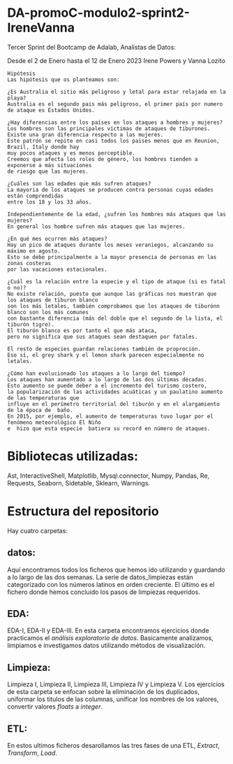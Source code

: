 # DA-promoC-modulo2-sprint2-IreneVanna

Tercer Sprint del Bootcamp de Adalab, Analistas de Datos:

Desde el 2 de Enero hasta el 12 de Enero 2023
Irene Powers y Vanna Lozito

    Hipótesis 
    Las hipótesis que os planteamos son:
    
    ¿Es Australia el sitio más peligroso y letal para estar relajada en la playa?
    Australia es el segundo pais más peligroso, el primer país por numero de ataque es Estados Unidos.
    
    ¿Hay diferencias entre los países en los ataques a hombres y mujeres?
    Los hombres son las principales víctimas de ataques de tiburones. 
    Existe una gran diferencia respecto a las mujeres.
    Este patrón se repite en casi todos los paises menos que en Reunion, Brazil, Italy donde hay 
    muy pocos ataques y es menos perceptible.
    Creemos que afecta los roles de género, los hombres tienden a exponerse a más situaciones 
    de riesgo que las mujeres.    
    
    ¿Cuáles son las edades que más sufren ataques?
    La mayoria de los ataques se producen contra personas cuyas edades están comprendidas 
    entre los 18 y los 33 años.

    Independientemente de la edad, ¿sufren los hombres más ataques que las mujeres?
    En general los hombre sufren más ataques que las mujeres.

    ¿En qué mes ocurren más ataques?
    Hay un pico de ataques durante los meses veraniegos, alcanzando su máximo en agosto. 
    Esto se debe principalmente a la mayor presencia de personas en las zonas costeras 
    por las vacaciones estacionales.
    
    ¿Cuál es la relación entre la especie y el tipo de ataque (si es fatal o no)?
    No existe relación, puesto que aunque las gráficas nos muestran que los ataques de tiburon blanco 
    son los más letales, también comprobamos que los ataques de tiburónn blanco son los más comunes 
    con bastante diferencia (más del doble que el segundo de la lista, el tiburón tigre).
    El tiburón blanco es por tanto el que más ataca, 
    pero no significa que sus ataques sean destaquen por fatales.  
   
    El resto de especies guardan relaciones también de proproción. 
    Eso sí, el grey shark y el lemon shark parecen especialmente no letales.

    ¿Cómo han evolucionado los ataques a lo largo del tiempo?
    Los ataques han aumentado a lo largo de las dos últimas décadas. 
    Esto aumento se puede deber a el incremento del turismo costero, 
    la popularización de las actividades acuáticas y un paulatino aumento de las temperaturas que 
    influye en el perímetro territorial del tiburón y en el alargamiento de la época de  baño. 
    En 2015, por ejemplo, el aumento de temperaturas tuvo lugar por el fenómeno meteorológico El Niño 
    e  hizo que esta especie  batiera su record en número de ataques.


# Bibliotecas utilizadas:

Ast, InteractiveShell, Matplotlib, Mysql.connector, Numpy, Pandas, Re, Requests, Seaborn, Sidetable, Sklearn, Warnings.

# Estructura del repositorio

Hay cuatro carpetas:

## datos:
Aquí encontramos todos los ficheros que hemos ido utilizando y guardando a lo largo de las dos semanas.
La serie de datos_limpiezas están categorizado con los números latinos en orden creciente. 
El último es el fichero donde hemos concluido los pasos de limpiezas requeridos.

## EDA:
EDA-I, EDA-II y EDA-III.
En esta carpeta encontramos ejercicios donde practicamos el *análisis exploratorio de datos*. 
Basicamente analizamos, limpiamos e investigamos datos utilizando métodos de visualización.

## Limpieza:
Limpieza I, Limpieza II, Limpieza III, Limpieza IV y Limpieza V.
Los ejercicios de esta carpeta se enfocan sobre la eliminación de los duplicados, uniformar los titulos de las columnas,
unificar los nombres de los valores, convertir valores *floats* a *integer*.

## ETL:
En estos ultimos ficheros desarollamos las tres fases de una ETL, *Extract*, *Transform*, *Load*.





